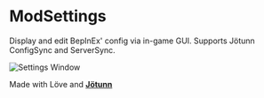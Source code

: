 ﻿
# ModSettings
Display and edit BepInEx' config via in-game GUI. Supports Jötunn ConfigSync and ServerSync.

![Settings Window](https://raw.githubusercontent.com/Valheim-Modding/ModSettings/master/ModSettings/ModSettings.png)

Made with Löve and __[Jötunn](https://github.com/Valheim-Modding/Jotunn)__
